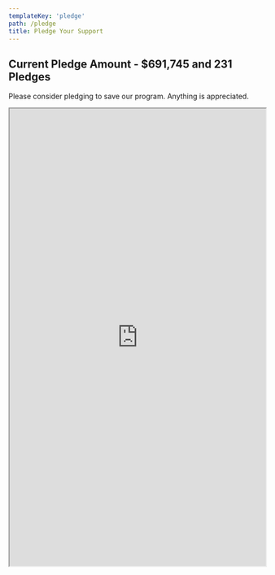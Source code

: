 ```yaml
---
templateKey: 'pledge'
path: /pledge
title: Pledge Your Support
---
```


## Current Pledge Amount - $691,745 and 231 Pledges
Please consider pledging to save our program. Anything is appreciated.

<iframe src="https://form.jotform.com/203318217622044" width='100%' height='900'></iframe>
